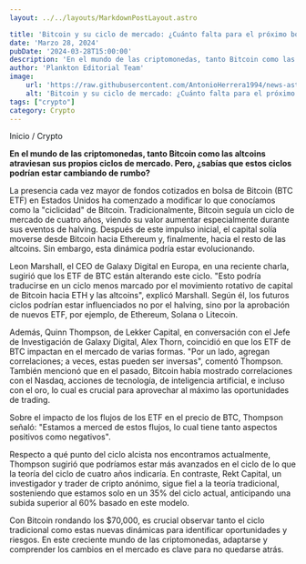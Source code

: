 ```yaml
---
layout: ../../layouts/MarkdownPostLayout.astro

title: 'Bitcoin y su ciclo de mercado: ¿Cuánto falta para el próximo boom?'
date: 'Marzo 28, 2024'
pubDate: '2024-03-28T15:00:00'
description: 'En el mundo de las criptomonedas, tanto Bitcoin como las altcoins atraviesan sus propios ciclos de mercado.'
author: 'Plankton Editorial Team'
image:
    url: 'https://raw.githubusercontent.com/AntonioHerrera1994/news-astro/master/src/assets/crypto/crypto41.webp'
    alt: 'Bitcoin y su ciclo de mercado: ¿Cuánto falta para el próximo boom?'
tags: ["crypto"]
category: Crypto
---
```


<span><a href="/" style="text-decoration:none;color:#0F1416">Inicio</a> / <a href="/crypto" style="text-decoration:none;color:#0F1416">Crypto</a></span>


<p style="font-weight: bold;">En el mundo de las criptomonedas, tanto Bitcoin como las altcoins atraviesan sus propios ciclos de mercado. Pero, ¿sabías que estos ciclos podrían estar cambiando de rumbo?</p>

La presencia cada vez mayor de fondos cotizados en bolsa de Bitcoin (BTC ETF) en Estados Unidos ha comenzado a modificar lo que conocíamos como la "ciclicidad" de Bitcoin. Tradicionalmente, Bitcoin seguía un ciclo de mercado de cuatro años, viendo su valor aumentar especialmente durante sus eventos de halving. Después de este impulso inicial, el capital solía moverse desde Bitcoin hacia Ethereum y, finalmente, hacia el resto de las altcoins. Sin embargo, esta dinámica podría estar evolucionando.

Leon Marshall, el CEO de Galaxy Digital en Europa, en una reciente charla, sugirió que los ETF de BTC están alterando este ciclo. "Esto podría traducirse en un ciclo menos marcado por el movimiento rotativo de capital de Bitcoin hacia ETH y las altcoins", explicó Marshall. Según él, los futuros ciclos podrían estar influenciados no por el halving, sino por la aprobación de nuevos ETF, por ejemplo, de Ethereum, Solana o Litecoin.

Además, Quinn Thompson, de Lekker Capital, en conversación con el Jefe de Investigación de Galaxy Digital, Alex Thorn, coincidió en que los ETF de BTC impactan en el mercado de varias formas. "Por un lado, agregan correlaciones; a veces, estas pueden ser inversas", comentó Thompson. También mencionó que en el pasado, Bitcoin había mostrado correlaciones con el Nasdaq, acciones de tecnología, de inteligencia artificial, e incluso con el oro, lo cual es crucial para aprovechar al máximo las oportunidades de trading.

Sobre el impacto de los flujos de los ETF en el precio de BTC, Thompson señaló: "Estamos a merced de estos flujos, lo cual tiene tanto aspectos positivos como negativos".

Respecto a qué punto del ciclo alcista nos encontramos actualmente, Thompson sugirió que podríamos estar más avanzados en el ciclo de lo que la teoría del ciclo de cuatro años indicaría. En contraste, Rekt Capital, un investigador y trader de cripto anónimo, sigue fiel a la teoría tradicional, sosteniendo que estamos solo en un 35% del ciclo actual, anticipando una subida superior al 60% basado en este modelo.

Con Bitcoin rondando los $70,000, es crucial observar tanto el ciclo tradicional como estas nuevas dinámicas para identificar oportunidades y riesgos. En este creciente mundo de las criptomonedas, adaptarse y comprender los cambios en el mercado es clave para no quedarse atrás.
